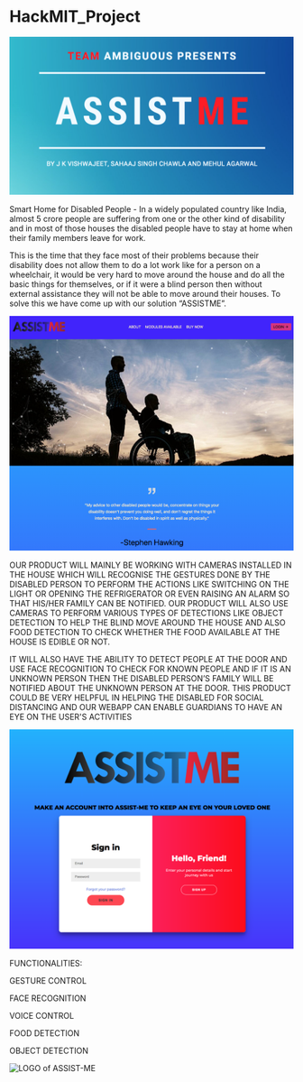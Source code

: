 # HackMIT_Project

![Image of ASSIST-ME](https://github.com/VishwajeetJK/ASSIST-ME---HackMIT-Project/blob/master/Screen%20Shot%202020-09-20%20at%204.59.04%20PM.png)

Smart Home for Disabled People - In a widely populated country like India, almost 5 crore people are suffering from one or the other kind of disability and in most of those houses the disabled people have to stay at home when their family members leave for work.

This is the time that they face most of their problems because their disability does not allow them to do a lot work like for a person on a wheelchair, it would be very hard to move around the house and do all the basic things for themselves, or if it were a blind person then without external assistance they will not be able to move around their houses. To solve this we have come up with our solution “ASSISTME”.

![Homepage of ASSIST-ME](https://github.com/VishwajeetJK/ASSIST-ME---HackMIT-Project/blob/master/Screen%20Shot%202020-09-20%20at%205.14.57%20PM.png)

OUR PRODUCT WILL MAINLY BE WORKING WITH CAMERAS INSTALLED IN THE HOUSE WHICH WILL RECOGNISE THE GESTURES DONE BY THE DISABLED PERSON TO PERFORM THE ACTIONS LIKE SWITCHING ON THE LIGHT OR OPENING THE REFRIGERATOR OR EVEN RAISING AN ALARM SO THAT HIS/HER FAMILY CAN BE NOTIFIED. OUR PRODUCT WILL ALSO USE CAMERAS TO PERFORM VARIOUS TYPES OF DETECTIONS LIKE OBJECT DETECTION TO HELP THE BLIND MOVE AROUND THE HOUSE AND ALSO FOOD DETECTION TO CHECK WHETHER THE FOOD AVAILABLE AT THE HOUSE IS EDIBLE OR NOT.

IT WILL ALSO HAVE THE ABILITY TO DETECT PEOPLE AT THE DOOR AND USE FACE RECOGNITION TO CHECK FOR KNOWN PEOPLE AND IF IT IS AN UNKNOWN PERSON THEN THE DISABLED PERSON’S FAMILY WILL BE NOTIFIED ABOUT THE UNKNOWN PERSON AT THE DOOR. THIS PRODUCT COULD BE VERY HELPFUL IN HELPING THE DISABLED FOR SOCIAL DISTANCING AND OUR WEBAPP CAN ENABLE GUARDIANS TO HAVE AN EYE ON THE USER'S ACTIVITIES

![Login of ASSIST-ME](https://github.com/VishwajeetJK/ASSIST-ME---HackMIT-Project/blob/master/Screen%20Shot%202020-09-20%20at%205.15.22%20PM.png)

FUNCTIONALITIES:

GESTURE CONTROL 

FACE RECOGNITION 

VOICE CONTROL 

FOOD DETECTION 

OBJECT DETECTION



![LOGO of ASSIST-ME](https://github.com/VishwajeetJK/HackMIT_Project/blob/master/Component%201.png)

